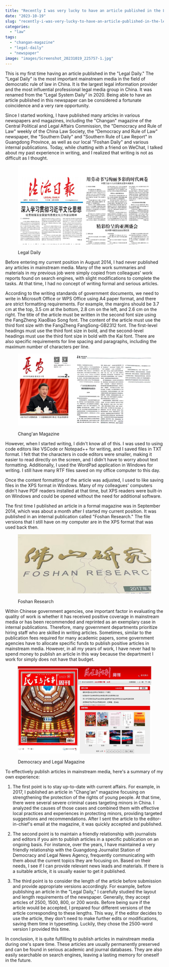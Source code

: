 ```yaml
---
title: "Recently I was very lucky to have an article published in the Legal Daily"
date: "2023-10-19"
slug: "recently-i-was-very-lucky-to-have-an-article-published-in-the-legal-daily"
categories: 
  - "law"
tags: 
  - "changan-magazine"
  - "legal-daily"
  - "newspaper"
image: "images/Screenshot_20231019_225757-1.jpg"
---
```


This is my first time having an article published in the "Legal Daily." The "Legal Daily" is the most important mainstream media in the field of democratic rule of law in China. It is the largest legal information provider and the most influential professional legal media group in China. It was renamed from the "Legal System Daily" in 2020. Being able to have an article published in this newspaper can be considered a fortunate coincidence and a very rare opportunity.



Since I started working, I have published many articles in various newspapers and magazines, including the "Changan" magazine of the Central Political and Legal Affairs Commission, the "Democracy and Rule of Law" weekly of the China Law Society, the "Democracy and Rule of Law" newspaper, the "Southern Daily" and "Southern Rule of Law Report" in Guangdong Province, as well as our local "Foshan Daily" and various internal publications. Today, while chatting with a friend on WeChat, I talked about my past experience in writing, and I realized that writing is not as difficult as I thought.

<figure>

![](images/Screenshot_20231019_225757-1024x611.jpg)

<figcaption>

Legal Daily

</figcaption>

</figure>

Before entering my current position in August 2014, I had never published any articles in mainstream media. Many of the work summaries and materials in my previous job were simply copied from colleagues' work reports found on search engines, with slight modifications to complete the tasks. At that time, I had no concept of writing formal and serious articles.

According to the writing standards of government documents, we need to write in Microsoft Office or WPS Office using A4 paper format, and there are strict formatting requirements. For example, the margins should be 3.7 cm at the top, 3.5 cm at the bottom, 2.8 cm on the left, and 2.6 cm on the right. The title of the article must be written in the second font size using the FangZheng XiaoBiao Song font. The content of the article must use the third font size with the FangZheng FangSong-GB2312 font. The first-level headings must use the third font size in bold, and the second-level headings must use the third font size in bold with the Kai font. There are also specific requirements for line spacing and paragraphs, including the maximum number of characters per line.

<figure>

![](images/mmexport1697727680410-1024x552.jpg)

<figcaption>

Chang'an Magazine

</figcaption>

</figure>

However, when I started writing, I didn't know all of this. I was used to using code editors like VSCode or Notepad++ for writing, and I saved files in TXT format. I felt that the characters in code editors were smaller, making it easier to read directly on the screen, and I didn't have to worry about text formatting. Additionally, I used the WordPad application in Windows for writing. I still have many RTF files saved on my office computer to this day.  
  
Once the content formatting of the article was adjusted, I used to like saving files in the XPS format in Windows. Many of my colleagues' computers didn't have PDF readers installed at that time, but XPS readers were built-in on Windows and could be opened without the need for additional software.  
  
The first time I published an article in a formal magazine was in September 2014, which was about a month after I started my current position. It was published in an internal publication called "Foshan Research." The file versions that I still have on my computer are in the XPS format that was used back then.

<figure>

![](images/IMG_278920180305-112001-scaled-1-1024x455.webp)

<figcaption>

Foshan Research

</figcaption>

</figure>

Within Chinese government agencies, one important factor in evaluating the quality of work is whether it has received positive coverage in mainstream media or has been recommended and reprinted as an exemplary case in internal publications. Therefore, many government departments prioritize hiring staff who are skilled in writing articles. Sometimes, similar to the publication fees required for many academic papers, some government agencies have to allocate specific funds to publish positive articles in mainstream media. However, in all my years of work, I have never had to spend money to publish an article in this way because the department I work for simply does not have that budget.

<figure>

![](images/Screenshot_20231019_231111-1024x671.jpg)

<figcaption>

Democracy and Legal Magazine

</figcaption>

</figure>

To effectively publish articles in mainstream media, here's a summary of my own experience:  
  
1. The first point is to stay up-to-date with current affairs. For example, in 2017, I published an article in "Chang'an" magazine focusing on strengthening the protection of the rights of young people. At that time, there were several severe criminal cases targeting minors in China. I analyzed the causes of those cases and combined them with effective local practices and experiences in protecting minors, providing targeted suggestions and recommendations. After I sent the article to the editor-in-chief's email at the magazine, it was quickly accepted and published.  
  
2. The second point is to maintain a friendly relationship with journalists and editors if you aim to publish articles in a specific publication on an ongoing basis. For instance, over the years, I have maintained a very friendly relationship with the Guangdong Journalist Station of Democracy and Legal News Agency, frequently communicating with them about the current topics they are focusing on. Based on their needs, I see if I can provide relevant news leads and materials. If there is a suitable article, it is usually easier to get it published.  
  
3. The third point is to consider the length of the article before submission and provide appropriate versions accordingly. For example, before publishing an article in the "Legal Daily," I carefully studied the layout and length requirements of the newspaper. Generally, they accept articles of 2500, 1500, 800, or 200 words. Before being sure if the article would be accepted, I prepared four different versions of the article corresponding to these lengths. This way, if the editor decides to use the article, they don't need to make further edits or modifications, saving them time in typesetting. Luckily, they chose the 2500-word version I provided this time.  
  
In conclusion, it is quite fulfilling to publish articles in mainstream media during one's spare time. These articles are usually permanently preserved and can be found in serious academic and journal databases. They are also easily searchable on search engines, leaving a lasting memory for oneself in the future.

